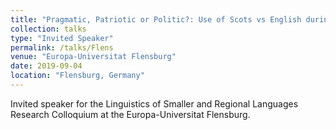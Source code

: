 ```yaml
---
title: "Pragmatic, Patriotic or Politic?: Use of Scots vs English during the Union of 1707 and 2012 Independence Referendum Compared"
collection: talks
type: "Invited Speaker"
permalink: /talks/Flens
venue: "Europa-Universitat Flensburg"
date: 2019-09-04
location: "Flensburg, Germany"
---
```


Invited speaker for the Linguistics of Smaller and Regional Languages Research Colloquium at the Europa-Universitat Flensburg.
